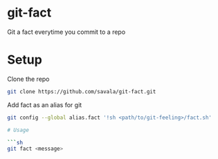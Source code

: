 # git-fact
Git a fact everytime you commit to a repo

# Setup
Clone the repo

```sh
git clone https://github.com/savala/git-fact.git
```

Add fact as an alias for git

```sh
git config --global alias.fact '!sh <path/to/git-feeling>/fact.sh'

# Usage

```sh
git fact <message>
```
